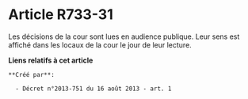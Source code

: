 # Article R733-31

Les décisions de la cour sont lues en audience publique. Leur sens est affiché dans les locaux de la cour le jour de leur
lecture.

**Liens relatifs à cet article**

	**Créé par**:

	  - Décret n°2013-751 du 16 août 2013 - art. 1
